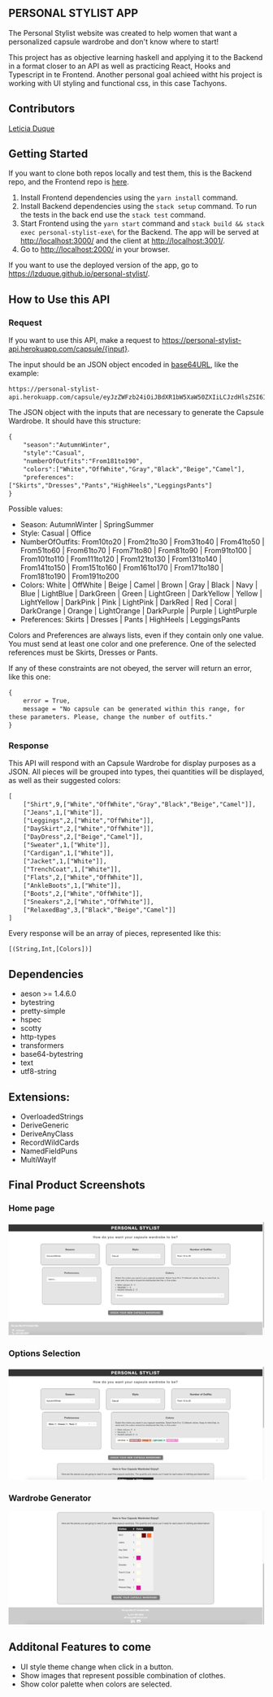 ## PERSONAL STYLIST APP

The Personal Stylist website was created to help women that want a personalized capsule wardrobe and don't know where to start!

This project has as objective learning haskell and applying it to the Backend in a format closer to an API as well as practicing React, Hooks and Typescript in te Frontend. Another personal goal achieed witht his project is working with UI styling and functional css, in this case Tachyons.

## Contributors

[Leticia Duque](https://github.com/Lzduque) 

## Getting Started

If you want to clone both repos locally and test them, this is the Backend repo, and the Frontend repo is [here](https://github.com/Lzduque/personal-stylist).

1. Install Frontend dependencies using the `yarn install` command.
2. Install Backend dependencies using the `stack setup` command. To run the tests in the back end use the `stack test` command.
3. Start Frontend using the `yarn start` command and `stack build && stack exec personal-stylist-exe\` for the Backend. The app will be served at <http://localhost:3000/> and the client at <http://localhost:3001/>.
4. Go to <http://localhost:2000/> in your browser.

If you want to use the deployed version of the app, go to <https://lzduque.github.io/personal-stylist/>. 


## How to Use this API

### Request

If you want to use this API, make a request to <https://personal-stylist-api.herokuapp.com/capsule/{input}>.

The input should be an JSON object encoded in [base64URL](https://simplycalc.com/base64url-encode.php), like the example:

```
https://personal-stylist-api.herokuapp.com/capsule/eyJzZWFzb24iOiJBdXR1bW5XaW50ZXIiLCJzdHlsZSI6IkNhc3VhbCIsIm51bWJlck9mT3V0Zml0cyI6IkZyb20xODF0bzE5MCIsImNvbG9ycyI6WyJXaGl0ZSIsIk9mZldoaXRlIiwiR3JheSIsIkJsYWNrIiwiQmVpZ2UiLCJDYW1lbCJdLCJwcmVmZXJlbmNlcyI6WyJTa2lydHMiLCJEcmVzc2VzIiwiUGFudHMiLCJIaWdoSGVlbHMiLCJMZWdnaW5nc1BhbnRzIl19
```

The JSON object with the inputs that are necessary to generate the Capsule Wardrobe. It should have this structure:

```
{
    "season":"AutumnWinter",
    "style":"Casual",
    "numberOfOutfits":"From181to190",
    "colors":["White","OffWhite","Gray","Black","Beige","Camel"],
    "preferences":["Skirts","Dresses","Pants","HighHeels","LeggingsPants"]
}
```

Possible values:

- Season: AutumnWinter | SpringSummer
- Style: Casual | Office
- NumberOfOutfits: From10to20 | From21to30 | From31to40 | From41to50 | From51to60 | From61to70 | From71to80 | From81to90 | From91to100 | From101to110 | From111to120 | From121to130 | From131to140 | From141to150 | From151to160 | From161to170 | From171to180 | From181to190 | From191to200
- Colors: White | OffWhite | Beige | Camel | Brown | Gray | Black | Navy | Blue | LightBlue | DarkGreen | Green | LightGreen | DarkYellow | Yellow | LightYellow | DarkPink | Pink | LightPink | DarkRed | Red | Coral | DarkOrange | Orange | LightOrange | DarkPurple | Purple | LightPurple
- Preferences: Skirts | Dresses | Pants | HighHeels | LeggingsPants

Colors and Preferences are always lists, even if they contain only one value.
You must send at least one color and one preference.
One of the selected references must be Skirts, Dresses or Pants.

If any of these constraints are not obeyed, the server will return an error, like this one:

```
{ 
    error = True, 
    message = "No capsule can be generated within this range, for these parameters. Please, change the number of outfits." 
}
```

### Response

This API will respond with an Capsule Wardrobe for display purposes as a JSON. All pieces will be grouped into types, thei quantities will be displayed, as well as their suggested colors:

```
[
    ["Shirt",9,["White","OffWhite","Gray","Black","Beige","Camel"]],
    ["Jeans",1,["White"]],
    ["Leggings",2,["White","OffWhite"]],
    ["DaySkirt",2,["White","OffWhite"]],
    ["DayDress",2,["Beige","Camel"]],
    ["Sweater",1,["White"]],
    ["Cardigan",1,["White"]],
    ["Jacket",1,["White"]],
    ["TrenchCoat",1,["White"]],
    ["Flats",2,["White","OffWhite"]],
    ["AnkleBoots",1,["White"]],
    ["Boots",2,["White","OffWhite"]],
    ["Sneakers",2,["White","OffWhite"]],
    ["RelaxedBag",3,["Black","Beige","Camel"]]
]
```

Every response will be an array of pieces, represented like this:

```
[(String,Int,[Colors])]
```

## Dependencies

- aeson >= 1.4.6.0
- bytestring
- pretty-simple
- hspec
- scotty
- http-types
- transformers
- base64-bytestring
- text
- utf8-string

## Extensions:

- OverloadedStrings
- DeriveGeneric
- DeriveAnyClass
- RecordWildCards
- NamedFieldPuns
- MultiWayIf

## Final Product Screenshots

### Home page
!["Home page"](https://github.com/Lzduque/personal-stylist/blob/master/public/APP_HOME_PAGE.png?raw=true)

### Options Selection
!["Recipe Book Page"](https://github.com/Lzduque/personal-stylist/blob/master/public/APP_SELECTION.png?raw=true)

### Wardrobe Generator
!["Wardrobe Generator"](https://github.com/Lzduque/personal-stylist/blob/master/public/APP_WARDROBE.png?raw=true)


## Additonal Features to come

- UI style theme change when click in a button.
- Show images that represent possible combination of clothes.
- Show color palette when colors are selected.

